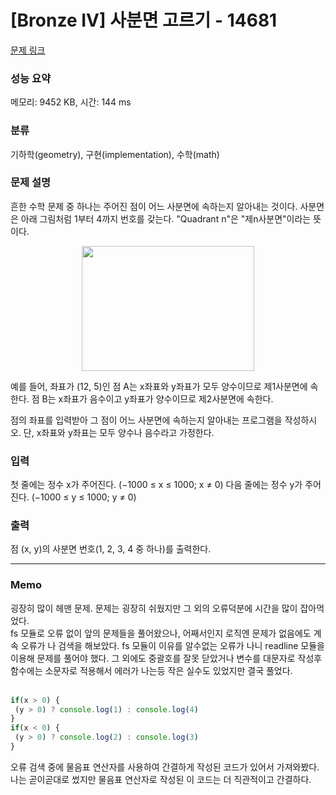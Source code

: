 # [Bronze IV] 사분면 고르기 - 14681 

[문제 링크](https://www.acmicpc.net/problem/14681) 

### 성능 요약

메모리: 9452 KB, 시간: 144 ms

### 분류

기하학(geometry), 구현(implementation), 수학(math)

### 문제 설명

<p>흔한 수학 문제 중 하나는 주어진 점이 어느 사분면에 속하는지 알아내는 것이다. 사분면은 아래 그림처럼 1부터 4까지 번호를 갖는다. "Quadrant n"은 "제n사분면"이라는 뜻이다.</p>

<p style="text-align: center;"><img alt="" src="https://onlinejudgeimages.s3-ap-northeast-1.amazonaws.com/problem/14681/1.png" style="width: 276px; height: 200px;"></p>

<p>예를 들어, 좌표가 (12, 5)인 점 A는 x좌표와 y좌표가 모두 양수이므로 제1사분면에 속한다. 점 B는 x좌표가 음수이고 y좌표가 양수이므로 제2사분면에 속한다.</p>

<p>점의 좌표를 입력받아 그 점이 어느 사분면에 속하는지 알아내는 프로그램을 작성하시오. 단, x좌표와 y좌표는 모두 양수나 음수라고 가정한다.</p>

### 입력 

 <p>첫 줄에는 정수 x가 주어진다. (−1000 ≤ x ≤ 1000; x ≠ 0) 다음 줄에는 정수 y가 주어진다. (−1000 ≤ y ≤ 1000; y ≠ 0)</p>

### 출력 

 <p>점 (x, y)의 사분면 번호(1, 2, 3, 4 중 하나)를 출력한다.</p>

---

### Memo

굉장히 많이 헤맨 문제. 문제는 굉장히 쉬웠지만 그 외의 오류덕분에 시간을 많이 잡아먹었다.
<br>fs 모듈로 오류 없이 앞의 문제들을 풀어왔으나, 어째서인지 로직엔 문제가 없음에도 계속 오류가 나 검색을 해보았다. fs 모듈이 이유를 알수없는 오류가 나니 readline 모듈을 이용해 문제를 풀어야 했다. 그 외에도 중괄호를 잘못 닫았거나 변수를 대문자로 작성후 함수에는 소문자로 적용해서 에러가 나는등 작은 실수도 있었지만 결국 풀었다.
<br><br>

```javascript
if(x > 0) {
 (y > 0) ? console.log(1) : console.log(4)
}
if(x < 0) {
 (y > 0) ? console.log(2) : console.log(3)
}
```

오류 검색 중에 물음표 연산자를 사용하여 간결하게 작성된 코드가 있어서 가져와봤다. 나는 곧이곧대로 썼지만 물음표 연산자로 작성된 이 코드는 더 직관적이고 간결하다.

